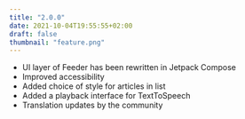 ```yaml
---
title: "2.0.0"
date: 2021-10-04T19:55:55+02:00
draft: false
thumbnail: "feature.png"
---
```



* UI layer of Feeder has been rewritten in Jetpack Compose
* Improved accessibility
* Added choice of style for articles in list
* Added a playback interface for TextToSpeech
* Translation updates by the community

